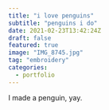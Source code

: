 ```yaml
---
title: "i love penguins"
subtitle: "penguins i do"
date: 2021-02-23T13:42:24Z
draft: false
featured: true
image: "IMG_8745.jpg"
tag: "embroidery"
categories:
  - portfolio
---
```


I made a penguin, yay.